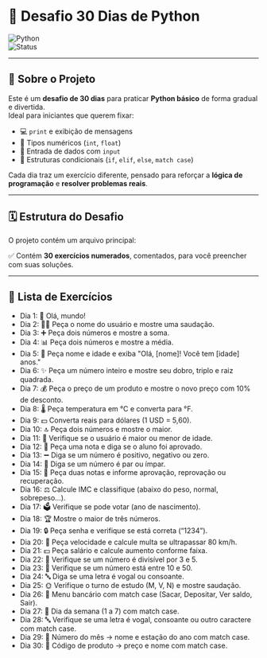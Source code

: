 # 🐍 Desafio 30 Dias de Python

![Python](https://img.shields.io/badge/Python-3.11-blue)  
![Status](https://img.shields.io/badge/Status-Em%20Andamento-yellow)  

---

## 📌 Sobre o Projeto

Este é um **desafio de 30 dias** para praticar **Python básico** de forma gradual e divertida.  
Ideal para iniciantes que querem fixar:

- 💻 `print` e exibição de mensagens  
- 🔢 Tipos numéricos (`int`, `float`)  
- 📝 Entrada de dados com `input`  
- 🔀 Estruturas condicionais (`if`, `elif`, `else`, `match case`)  

Cada dia traz um exercício diferente, pensado para reforçar a **lógica de programação** e **resolver problemas reais**.

---

## 🗓 Estrutura do Desafio

O projeto contém um arquivo principal:


✅ Contém **30 exercícios numerados**, comentados, para você preencher com suas soluções.  

---

## 🎯 Lista de Exercícios

- Dia 1: 👋 Olá, mundo!
- Dia 2: 🧑‍💻 Peça o nome do usuário e mostre uma saudação.
- Dia 3: ➕ Peça dois números e mostre a soma.
- Dia 4: 📊 Peça dois números e mostre a média.
- Dia 5: 📝 Peça nome e idade e exiba "Olá, [nome]! Você tem [idade] anos."
- Dia 6: ✨ Peça um número inteiro e mostre seu dobro, triplo e raiz quadrada.
- Dia 7: 💰 Peça o preço de um produto e mostre o novo preço com 10% de desconto.
- Dia 8: 🌡 Peça temperatura em °C e converta para °F.
- Dia 9: 💵 Converta reais para dólares (1 USD = 5,60).
- Dia 10: 🔝 Peça dois números e mostre o maior.
- Dia 11: 🎂 Verifique se o usuário é maior ou menor de idade.
- Dia 12: 🏫 Peça uma nota e diga se o aluno foi aprovado.
- Dia 13: ➖ Diga se um número é positivo, negativo ou zero.
- Dia 14: 🔢 Diga se um número é par ou ímpar.
- Dia 15: 🧮 Peça duas notas e informe aprovação, reprovação ou recuperação.
- Dia 16: ⚖️ Calcule IMC e classifique (abaixo do peso, normal, sobrepeso…).
- Dia 17: 🗳 Verifique se pode votar (ano de nascimento).
- Dia 18: 🏆 Mostre o maior de três números.
- Dia 19: 🔒 Peça senha e verifique se está correta (“1234”).
- Dia 20: 🚗 Peça velocidade e calcule multa se ultrapassar 80 km/h.
- Dia 21: 💵 Peça salário e calcule aumento conforme faixa.
- Dia 22: 🔢 Verifique se um número é divisível por 3 e 5.
- Dia 23: 🔎 Verifique se um número está entre 10 e 50.
- Dia 24: 🔤 Diga se uma letra é vogal ou consoante.
- Dia 25: 🌞 Verifique o turno de estudo (M, V, N) e mostre saudação.
- Dia 26: 🏦 Menu bancário com match case (Sacar, Depositar, Ver saldo, Sair).
- Dia 27: 📅 Dia da semana (1 a 7) com match case.
- Dia 28: 🔤 Verifique se uma letra é vogal, consoante ou outro caractere com match case.
- Dia 29: 📆 Número do mês → nome e estação do ano com match case.
- Dia 30: 🛒 Código de produto → preço e nome com match case.

